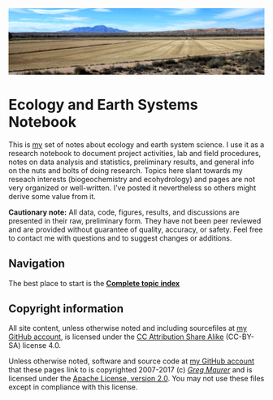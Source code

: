 ![Somewhere in New Mexico](media/bosqueapache.jpg)

# Ecology and Earth Systems Notebook

This is [my](http://greg.pronghorns.net) set of notes about ecology and earth system science. I use it as a research notebook to document project activities, lab and field procedures, notes on data analysis and statistics, preliminary results, and general info on the nuts and bolts of doing research. Topics here slant towards my reseach interests (biogeochemistry and ecohydrology) and pages are not very organized or well-written. I've posted it nevertheless so others might derive some value from it.

**Cautionary note:** All data, code, figures, results, and discussions are presented in their raw, preliminary form. They have not been peer reviewed and are provided without guarantee of quality, accuracy, or safety. Feel free to contact me with questions and to suggest changes or additions.

## Navigation

The best place to start is the **[Complete topic index](topicindex.md)**

## Copyright information

All site content, unless otherwise noted and including sourcefiles at [my GitHub account](http://github.com/gremau/EarthSciNotebook), is licensed under the [CC Attribution Share Alike](http://creativecommons.org/licenses/by-sa/4.0) (CC-BY-SA) license 4.0.

Unless otherwise noted, software and source code at [my GitHub account](http://github.com/gremau/) that these pages link to is copyrighted 2007-2017 (c) *[Greg Maurer](mailto:greg@pronghorns.net)* and is licensed under the [Apache License, version 2.0](http://www.apache.org/licenses/LICENSE-2.0). You may not use these files except in compliance with this license.
